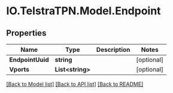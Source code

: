 # IO.TelstraTPN.Model.Endpoint
## Properties

Name | Type | Description | Notes
------------ | ------------- | ------------- | -------------
**EndpointUuid** | **string** |  | [optional] 
**Vports** | **List&lt;string&gt;** |  | [optional] 

[[Back to Model list]](../README.md#documentation-for-models) [[Back to API list]](../README.md#documentation-for-api-endpoints) [[Back to README]](../README.md)

